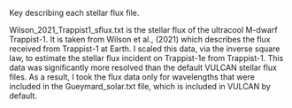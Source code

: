 Key describing each stellar flux file.

Wilson_2021_Trappist1_sflux.txt is the stellar flux of the ultracool M-dwarf Trappist-1. It is taken from Wilson et al., (2021)
which describes the flux received from Trappist-1 at Earth. I scaled this data, via the inverse square law, to estimate the stellar flux incident on Trappist-1e from Trappist-1. This data was significantly more resolved than the default VULCAN stellar flux files. As a result, I took the flux data only for wavelengths that were included in the Gueymard_solar.txt file, which is included in VULCAN by default.
